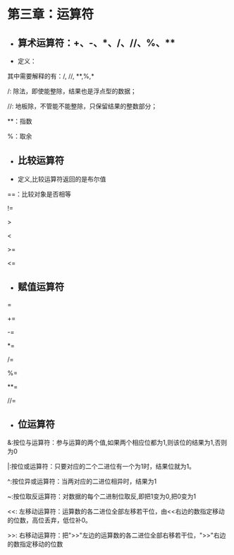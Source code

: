 # 第三章：运算符

* ## 算术运算符：+、-、\*、/、//、%、\*\*
* 定义：

其中需要解释的有：/, //, \*\*,%,\*

/: 除法，即使能整除，结果也是浮点型的数据；

//: 地板除，不管能不能整除，只保留结果的整数部分；

\*\*：指数

%：取余

* ## 比较运算符

* 定义,比较运算符返回的是布尔值

==：比较对象是否相等

!=

&gt;

&lt;

&gt;=

&lt;=

* ## 赋值运算符

=

+=

-=

\*=

/=

%=

\*\*=

//=

* ## 位运算符

&:按位与运算符：参与运算的两个值,如果两个相应位都为1,则该位的结果为1,否则为0

\|:按位或运算符：只要对应的二个二进位有一个为1时，结果位就为1。

^:按位异或运算符：当两对应的二进位相异时，结果为1

~:按位取反运算符：对数据的每个二进制位取反,即把1变为0,把0变为1

&lt;&lt;: 左移动运算符：运算数的各二进位全部左移若干位，由&lt;&lt;右边的数指定移动的位数，高位丢弃，低位补0。

&gt;&gt;: 右移动运算符：把"&gt;&gt;"左边的运算数的各二进位全部右移若干位，"&gt;&gt;"右边的数指定移动的位数





